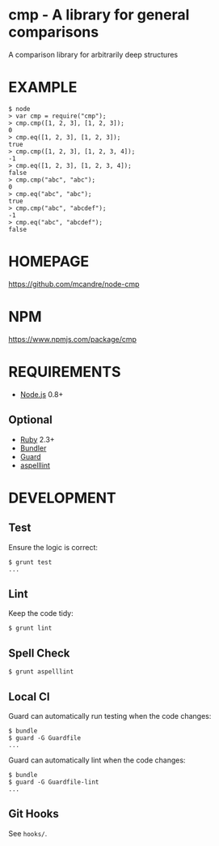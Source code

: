 # cmp - A library for general comparisons

A comparison library for arbitrarily deep structures

# EXAMPLE

```
$ node
> var cmp = require("cmp");
> cmp.cmp([1, 2, 3], [1, 2, 3]);
0
> cmp.eq([1, 2, 3], [1, 2, 3]);
true
> cmp.cmp([1, 2, 3], [1, 2, 3, 4]);
-1
> cmp.eq([1, 2, 3], [1, 2, 3, 4]);
false
> cmp.cmp("abc", "abc");
0
> cmp.eq("abc", "abc");
true
> cmp.cmp("abc", "abcdef");
-1
> cmp.eq("abc", "abcdef");
false
```

# HOMEPAGE

https://github.com/mcandre/node-cmp

# NPM

https://www.npmjs.com/package/cmp

# REQUIREMENTS

* [Node.js](http://nodejs.org/) 0.8+

## Optional

* [Ruby](https://www.ruby-lang.org/) 2.3+
* [Bundler](http://bundler.io/)
* [Guard](http://guardgem.org/)
* [aspelllint](https://github.com/mcandre/aspelllint)

# DEVELOPMENT

## Test

Ensure the logic is correct:

```
$ grunt test
...
```

## Lint

Keep the code tidy:

```
$ grunt lint
```

## Spell Check

```
$ grunt aspelllint
```

## Local CI

Guard can automatically run testing when the code changes:

```
$ bundle
$ guard -G Guardfile
...
```

Guard can automatically lint when the code changes:

```
$ bundle
$ guard -G Guardfile-lint
...
```

## Git Hooks

See `hooks/`.
